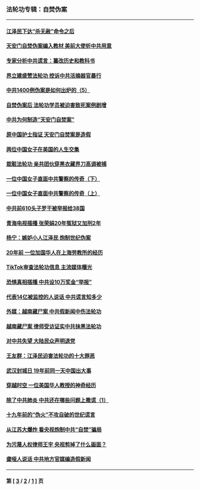 ### 法轮功专辑：自焚伪案
---
#### [江泽民下达“杀无赦”命令之后](../../pages/nf5562/n13878084.md?09220430) 
#### [天安门自焚伪案编入教材 美前大使析中共用意](../../pages/nf5562/n13791932.md?09220430) 
#### [专家分析中共谎言：纂改历史和教科书](../../pages/nf5562/n13781542.md?09220430) 
#### [界立建盛赞法轮功 控诉中共活摘器官暴行](../../pages/nf5562/n13781971.md?09220430) 
#### [中共1400例伪案是如何出炉的（5）](../../pages/nf5562/n13226831.md?09220430) 
#### [自焚伪案后 法轮功学员被迫害致死案例剧增](../../pages/nf5562/n13190600.md?09220430) 
#### [中共为何制造“天安门自焚案”](../../pages/nf5562/n13183270.md?09220430) 
#### [原中国护士指证 天安门自焚案是造假](../../pages/nf5562/n13172289.md?09220430) 
#### [两位中国女子在美国的人生交集](../../pages/nf5562/n13156138.md?09220430) 
#### [栽赃法轮功 亲共团伙穿黑衣藏界刀高调被捕](../../pages/nf5562/n13073780.md?09220430) 
#### [一位中国女子直面中共警察的传奇（下）](../../pages/nf5562/n12989706.md?09220430) 
#### [一位中国女子直面中共警察的传奇（上）](../../pages/nf5562/n12985072.md?09220430) 
#### [中共前610头子罗干被举报给38国](../../pages/nf5562/n12975419.md?09220430) 
#### [青海电视插播 张荣娟20年冤狱又加刑2年](../../pages/nf5562/n12738166.md?09220430) 
#### [杨宁：嫉妒小人江泽民 炮制世纪伪案](../../pages/nf5562/n12724108.md?09220430) 
#### [20年前 一位加国华人在上海劳教所的经历](../../pages/nf5562/n12707932.md?09220430) 
#### [TikTok审查法轮功信息 主流媒体曝光](../../pages/nf5562/n12362336.md?09220430) 
#### [恐惧真相插播 中共设10万奖金“举报”](../../pages/nf5562/n12306396.md?09220430) 
#### [代表14亿被监控的人说话 中共谎言知多少](../../pages/nf5562/n12297484.md?09220430) 
#### [外媒：越南藏尸案 中共假新闻中伤法轮功](../../pages/nf5562/n12264411.md?09220430) 
#### [越南藏尸案 律师受访证实中共抹黑法轮功](../../pages/nf5562/n12261878.md?09220430) 
#### [对中共失望 大陆民众声明退党](../../pages/nf5562/n12187315.md?09220430) 
#### [王友群：江泽民迫害法轮功的十大罪恶](../../pages/nf5562/n12169074.md?09220430) 
#### [武汉封城日 19年前同一天中国出大事](../../pages/nf5562/n12150901.md?09220430) 
#### [穿越时空  一位美国华人教授的神奇经历](../../pages/nf5562/n12097460.md?09220430) 
#### [除了中共肺炎 中共还在哪些问题上撒谎（1）](../../pages/nf5562/n11955770.md?09220430) 
#### [十九年前的“伪火”不攻自破的世纪谎言](../../pages/nf5562/n11813238.md?09220430) 
#### [从江苏大爆炸 看央视炮制中共“自焚”骗局](../../pages/nf5562/n11140275.md?09220430) 
#### [为污蔑人权律师王宇 央视剪掉了什么画面？](../../pages/nf5562/n11130142.md?09220430) 
#### [聋哑人说话 中共地方官媒编造假新闻](../../pages/nf5562/n11006067.md?09220430) 

---
#### 第 [ [3](./3.md?09220430) / [2](./2.md?09220430) / [1](./1.md?09220430) ] 页
